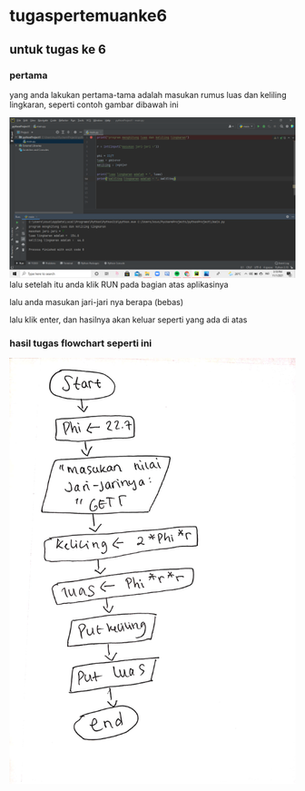 # tugaspertemuanke6
## untuk tugas ke 6

### pertama
yang anda lakukan pertama-tama adalah masukan rumus luas dan keliling lingkaran, seperti contoh gambar dibawah ini <p>
![Gambar 1](screenshot/ss2.png) 
lalu setelah itu anda klik RUN pada bagian atas aplikasinya <p>
lalu anda masukan jari-jari nya berapa (bebas) <p>
lalu klik enter, dan hasilnya akan keluar seperti yang ada di atas <p>

### hasil tugas flowchart seperti ini 
![Gambar 2](screenshot/ss99.png)



